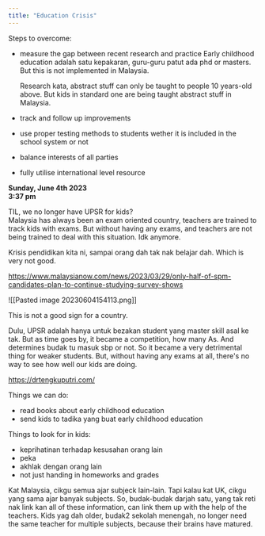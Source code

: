 ```yaml
---
title: "Education Crisis"
---
```

Steps to overcome:
- measure the gap between recent research and practice 
	Early childhood education adalah satu kepakaran, guru-guru patut ada phd or masters. But this is not implemented in Malaysia.
	
	Research kata, abstract stuff can only be taught to people 10 years-old above. But kids in standard one are being taught abstract stuff in Malaysia.
	 
- track and follow up improvements
- use proper testing methods to students wether it is included in the school system or not
- balance interests of all parties
- fully utilise international level resource


**Sunday, June 4th 2023**  
**3:37 pm**  

TIL, we no longer have UPSR for kids?  
Malaysia has always been an exam oriented country, teachers are trained to track kids with exams. But without having any exams, and teachers are not being trained to deal with this situation. Idk anymore.  

Krisis pendidikan kita ni, sampai orang dah tak nak belajar dah. Which is very not good.

https://www.malaysianow.com/news/2023/03/29/only-half-of-spm-candidates-plan-to-continue-studying-survey-shows

![[Pasted image 20230604154113.png]]

This is not a good sign for a country.

Dulu, UPSR adalah hanya untuk bezakan student yang master skill asal ke tak. But as time goes by, it became a competition, how many As. And determines budak tu masuk sbp or not. So it became a very detrimental thing for weaker students. But, without having any exams at all, there's no way to see how well our kids are doing. 
  
https://drtengkuputri.com/  

Things we can do:
- read books about early childhood education
- send kids to tadika yang buat early childhood education
  
Things to look for in kids:
- keprihatinan terhadap kesusahan orang lain
- peka
- akhlak dengan orang lain
- not just handing in homeworks and grades
  
Kat Malaysia, cikgu semua ajar subjeck lain-lain. Tapi kalau kat UK, cikgu yang sama ajar banyak subjects. So, budak-budak darjah satu, yang tak reti nak link kan all of these information, can link them up with the help of the teachers. Kids yag dah older, budak2 sekolah menengah, no longer need the same teacher for multiple subjects, because their brains have matured.


